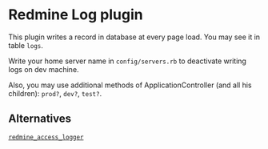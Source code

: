 # Redmine Log plugin

This plugin writes a record in database at every page load. You may see it in table ```logs```.

Write your home server name in ```config/servers.rb``` to deactivate writing logs on dev machine.

Also, you may use additional methods of ApplicationController (and all his children): ```prod?```, ```dev?```, ```test?```.

## Alternatives

[```redmine_access_logger```](https://github.com/kiwamu/redmine_access_logger)
